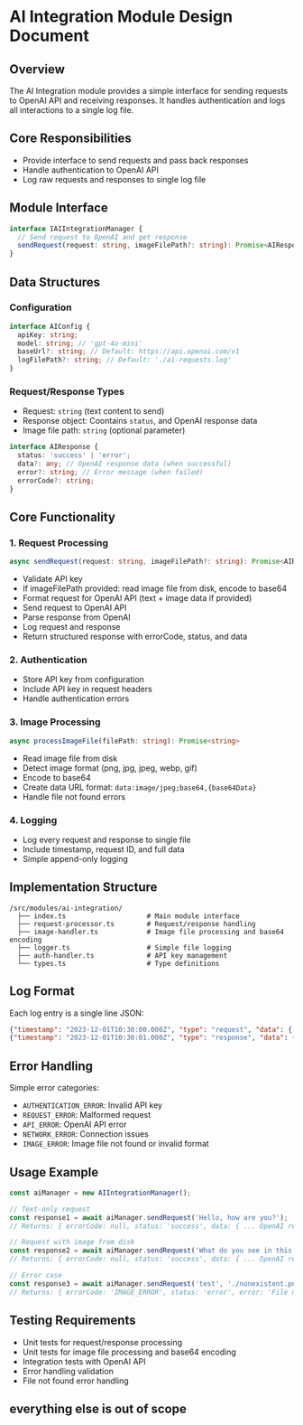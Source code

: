 # AI Integration Module Design Document

## Overview
The AI Integration module provides a simple interface for sending requests to OpenAI API and receiving responses. It handles authentication and logs all interactions to a single log file.

## Core Responsibilities
- Provide interface to send requests and pass back responses
- Handle authentication to OpenAI API
- Log raw requests and responses to single log file

## Module Interface

```typescript
interface IAIIntegrationManager {
  // Send request to OpenAI and get response
  sendRequest(request: string, imageFilePath?: string): Promise<AIResponse>;
}
```

## Data Structures

### Configuration
```typescript
interface AIConfig {
  apiKey: string;
  model: string; // 'gpt-4o-mini'
  baseUrl?: string; // Default: https://api.openai.com/v1
  logFilePath?: string; // Default: './ai-requests.log'
}
```

### Request/Response Types
- Request: `string` (text content to send)
- Response object: Coontains `status`, and OpenAI response data
- Image file path: `string` (optional parameter)

```typescript
interface AIResponse {
  status: 'success' | 'error';
  data?: any; // OpenAI response data (when successful)
  error?: string; // Error message (when failed)
  errorCode?: string;
}
```

## Core Functionality

### 1. Request Processing
```typescript
async sendRequest(request: string, imageFilePath?: string): Promise<AIResponse>
```
- Validate API key
- If imageFilePath provided: read image file from disk, encode to base64
- Format request for OpenAI API (text + image data if provided)
- Send request to OpenAI API
- Parse response from OpenAI
- Log request and response
- Return structured response with errorCode, status, and data

### 2. Authentication
- Store API key from configuration
- Include API key in request headers
- Handle authentication errors

### 3. Image Processing
```typescript
async processImageFile(filePath: string): Promise<string>
```
- Read image file from disk
- Detect image format (png, jpg, jpeg, webp, gif)
- Encode to base64
- Create data URL format: `data:image/jpeg;base64,{base64Data}`
- Handle file not found errors

### 4. Logging
- Log every request and response to single file
- Include timestamp, request ID, and full data
- Simple append-only logging

## Implementation Structure

```
/src/modules/ai-integration/
  ├── index.ts                    # Main module interface
  ├── request-processor.ts        # Request/response handling
  ├── image-handler.ts            # Image file processing and base64 encoding
  ├── logger.ts                   # Simple file logging
  ├── auth-handler.ts             # API key management
  └── types.ts                    # Type definitions
```

## Log Format

Each log entry is a single line JSON:
```json
{"timestamp": "2023-12-01T10:30:00.000Z", "type": "request", "data": {...}}
{"timestamp": "2023-12-01T10:30:01.000Z", "type": "response", "data": {...}}
```

## Error Handling

Simple error categories:
- `AUTHENTICATION_ERROR`: Invalid API key
- `REQUEST_ERROR`: Malformed request
- `API_ERROR`: OpenAI API error
- `NETWORK_ERROR`: Connection issues
- `IMAGE_ERROR`: Image file not found or invalid format

## Usage Example

```typescript
const aiManager = new AIIntegrationManager();

// Text-only request
const response1 = await aiManager.sendRequest('Hello, how are you?');
// Returns: { errorCode: null, status: 'success', data: { ... OpenAI response ... } }

// Request with image from disk
const response2 = await aiManager.sendRequest('What do you see in this image?', './screenshot.png');
// Returns: { errorCode: null, status: 'success', data: { ... OpenAI response ... } }

// Error case
const response3 = await aiManager.sendRequest('test', './nonexistent.png');
// Returns: { errorCode: 'IMAGE_ERROR', status: 'error', error: 'File not found' }
```

## Testing Requirements
- Unit tests for request/response processing
- Unit tests for image file processing and base64 encoding
- Integration tests with OpenAI API
- Error handling validation
- File not found error handling

## everything else is out of scope